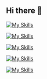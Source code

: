 ## Hi there 👋
[![My Skills](https://skillicons.dev/icons?i=c,cpp,cmake)](https://skillicons.dev)

[![My Skills](https://skillicons.dev/icons?i=js,html,css,nextjs,nodejs,tailwind)](https://skillicons.dev)

[![My Skills](https://skillicons.dev/icons?i=python,pytorch)](https://skillicons.dev)


[![My Skills](https://skillicons.dev/icons?i=bash,docker,git,github,linux,notion,powershell,vscode,windows)](https://skillicons.dev)

[![My Skills](https://skillicons.dev/icons?i=js,html,css,bash,c,cpp,cmake,docker,git,github,linux,nextjs,nodejs,,notion,powershell,python,pytorch,tailwind,vscode,windows)](https://skillicons.dev)
<!--
**burlibu/burlibu** is a ✨ _special_ ✨ repository because its `README.md` (this file) appears on your GitHub profile.

Here are some ideas to get you started:

- 🔭 I’m currently working on ...
- 🌱 I’m currently learning ...
- 👯 I’m looking to collaborate on ...
- 🤔 I’m looking for help with ...
- 💬 Ask me about ...
- 📫 How to reach me: ...
- 😄 Pronouns: ...
- ⚡ Fun fact: ...
-->
